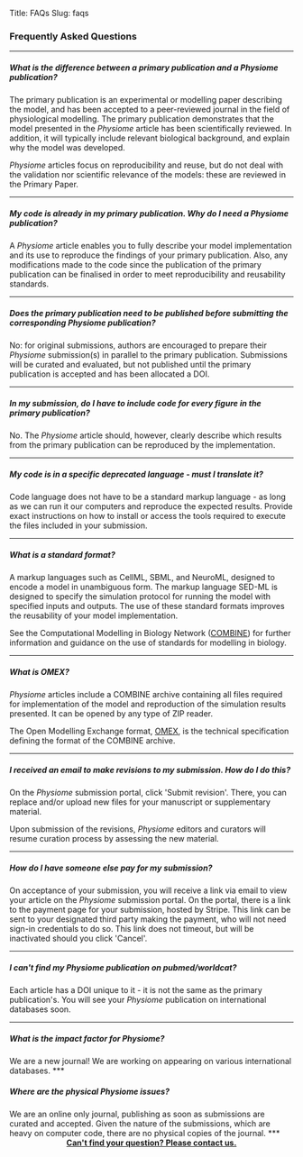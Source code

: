 Title: FAQs
Slug: faqs
       
   
### Frequently Asked Questions
***
<h5 id="difference"><em>What is the difference between a primary publication and a <i>Physiome</i> publication?</em></h5>

The primary publication is an experimental or modelling paper describing the model, and has been accepted to a peer-reviewed journal in the field of physiological modelling. The primary publication demonstrates that the model presented in the *Physiome* article has been scientifically reviewed. In addition, it will typically include relevant biological background, and explain why the model was developed.

*Physiome* articles focus on reproducibility and reuse, but do not deal with the validation nor scientific relevance of the models: these are reviewed in the Primary Paper.
***

<h5 id="why"><em>My code is already in my primary publication. Why do I need a <i>Physiome</i> publication?</em></h5>

A *Physiome* article enables you to fully describe your model implementation and its use to reproduce the findings of your primary publication. Also, any modifications made to the code since the publication of the primary publication can be finalised in order to meet reproducibility and reusability standards. 
***

<h5 id="publish_before"><em>Does the primary publication need to be published before submitting the corresponding <i>Physiome</i> publication?</em></h5>

No: for original submissions, authors are encouraged to prepare their *Physiome* submission(s) in parallel to the primary publication. Submissions will be curated and evaluated, but not published until the primary publication is accepted and has been allocated a DOI. 
***

<h5 id="every_figure"><em>In my submission, do I have to include code for every figure in the primary publication?</em></h5>

No. The *Physiome* article should, however, clearly describe which results from the primary publication can be reproduced by the implementation.
***

<h5 id="language"><em>My code is in a specific deprecated language - must I translate it?</em></h5>

Code language does not have to be a standard markup language - as long as we can run it our computers and reproduce the expected results. Provide exact instructions on how to install or access the tools required to execute the files included in your submission.
***

<h5 id="standard_format"><em>What is a standard format?</em></h5>

A markup languages such as CellML, SBML, and NeuroML, designed to encode a model in unambiguous form. The markup language SED-ML is designed to specify the simulation protocol for running the model with specified inputs and outputs. The use of these standard formats improves the reusability of your model implementation. 

See the Computational Modelling in Biology Network (<a href="http://co.mbine.org/" target="_blank" rel="noopener noreferrer">COMBINE</a>) for further information and guidance on the use of standards for modelling in biology. 
***

<h5 id="omex"><em>What is OMEX?</em></h5>

*Physiome* articles include a COMBINE archive containing all files required for implementation of the model and reproduction of the simulation results presented. It can be opened by any type of ZIP reader.

The Open Modelling Exchange format, <a href="http://co.mbine.org/standards/omex" target="_blank" rel="noopener noreferrer">OMEX</a>, is the technical specification defining the format of the COMBINE archive.
***

<h5 id="resubmit"><em>I received an email to make revisions to my submission. How do I do this?</em></h5>

On the *Physiome* submission portal, click 'Submit revision'. There, you can replace and/or upload new files for your manuscript or supplementary material. 

Upon submission of the revisions, *Physiome* editors and curators will resume curation process by assessing the new material.
***

<h5 id="payment"><em>How do I have someone else pay for my submission?</em></h5>

On acceptance of your submission, you will receive a link via email to view your article on the *Physiome* submission portal. On the portal, there is a link to the payment page for your submission, hosted by Stripe. This link can be sent to your designated third party making the payment, who will not need sign-in credentials to do so. 
This link does not timeout, but will be inactivated should you click 'Cancel'.
***

<h5 id="pubmed"><em>I can't find my <i>Physiome</i> publication on pubmed/worldcat?</em></h5>

Each article has a DOI unique to it - it is not the same as the primary publication's. You will see your <i>Physiome</i> publication on international databases soon.
***

<h5 id="impact_factor"><em>What is the impact factor for <i>Physiome</i>?</em></h5>
We are a new journal! We are working on appearing on various international databases.
***

<h5 id="physical"><em>Where are the physical <i>Physiome</i> issues?</em></h5>
We are an online only journal, publishing as soon as submissions are curated and accepted. Given the nature of the submissions, which are heavy on computer code, there are no physical copies of the journal.
***
       
<div style = "text-align: center;"> 
<a href = "mailto:physiome@physiomeproject.org"><strong>Can't find your question? Please contact us.  </strong></a>

</div>

<br /> 

